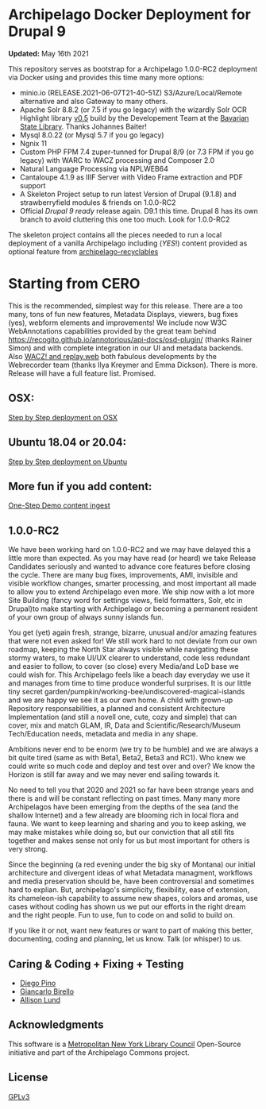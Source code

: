 # Archipelago Docker Deployment for Drupal 9

**Updated:** May 16th 2021

This repository serves as bootstrap for a Archipelago 1.0.0-RC2 deployment via Docker using and provides this time many more options:

- minio.io (RELEASE.2021-06-07T21-40-51Z) S3/Azure/Local/Remote alternative and also Gateway to many others.
- Apache Solr 8.8.2 (or 7.5 if you go legacy) with the wizardly Solr OCR Highlight library [v0.5](https://github.com/dbmdz/solr-ocrhighlighting/releases/tag/0.5.0) build by the Developement Team at the [Bavarian State Library](https://github.com/dbmdz). Thanks Johannes Baiter!
- Mysql 8.0.22 (or Mysql 5.7 if you go legacy)
- Ngnix 11
- Custom PHP FPM 7.4 zuper-tunned for Drupal 8/9 (or 7.3 FPM if you go legacy) with WARC to WACZ processing and Composer 2.0
- Natural Language Processing via NPLWEB64
- Cantaloupe 4.1.9 as IIIF Server with Video Frame extraction and PDF support
- A Skeleton Project setup to run latest Version of Drupal (9.1.8) and strawberryfield modules & friends on 1.0.0-RC2
- Official *Drupal 9 ready* release again. D9.1 this time. Drupal 8 has its own branch to avoid cluttering this one too much. Look for 1.0.0-RC2

The skeleton project contains all the pieces needed to run a local deployment of a vanilla Archipelago including (*YES*!) content provided as optional feature from [archipelago-recyclables](https://github.com/esmero/archipelago-recyclables)

# Starting from CERO

This is the recommended, simplest way for this release. There are a too many, tons of fun new features, Metadata Displays, viewers, bug fixes (yes), webform elements and improvements! We include now W3C WebAnnotations capabilities provided by the great team behind https://recogito.github.io/annotorious/api-docs/osd-plugin/ (thanks Rainer Simon) and with complete integration in our UI and metadata backends. Also [WACZ! and replay.web](https://github.com/webrecorder/replayweb.page) both fabulous developments by the Webrecorder team (thanks Ilya Kreymer and Emma Dickson). There is more. Release will have a full feature list. Promised.

## OSX:

[Step by Step deployment on OSX](docs/osx.md)

## Ubuntu 18.04 or 20.04:

[Step by Step deployment on Ubuntu](docs/ubuntu.md)

## More fun if you add content:
[One-Step Demo content ingest](docs/democontent.md)

## 1.0.0-RC2

We have been working hard on 1.0.0-RC2 and we may have delayed this a little more than expected. As you may have read (or heard) we take Release Candidates seriously and wanted to advance core features before closing the cycle. There are many bug fixes, improvements, AMI, invisible and visible workflow changes, smarter processing, and most important all made to allow you to extend Archipelago even more. We ship now with a lot more Site Building (fancy word for settings views, field formatters, Solr, etc in Drupal)to make starting with Archipelago or becoming a permanent resident of your own group of always sunny islands fun.

You get (yet) again fresh, strange, bizarre, unusual and/or amazing features that were not even asked for! We still work hard to not deviate from our own roadmap, keeping the North Star always visible while navigating these stormy waters, to make UI/UX clearer to understand, code less redundant and easier to follow, to cover (so close) every Media/and LoD base we could wish for. This Archipelago feels like a beach day everyday we use it and manages from time to time produce wonderful surprises. It is our little tiny secret garden/pumpkin/working-bee/undiscovered-magical-islands and we are happy we see it as our own home. A child with grown-up Repository responsabilities, a planned and consistent Architecture Implementation (and still a novell one, cute, cozy and simple) that can cover, mix and match GLAM, IR, Data and Scientific/Research/Museum Tech/Education needs, metadata and media in any shape.

Ambitions never end to be enorm (we try to be humble) and we are always a bit quite tired (same as with Beta1, Beta2, Beta3 and RC1). Who knew we could write so much code and deploy and test over and over? We know the Horizon is still far away and we may never end sailing towards it.

No need to tell you that 2020 and 2021 so far have been strange years and there is and will be constant reflecting on past times. Many many more Archipelagos have been emerging from the depths of the sea (and the shallow Internet) and a few already are blooming rich in local flora and fauna. We want to keep learning and sharing and you to keep asking, we may make mistakes while doing so, but our conviction that all still fits together and makes sense not only for us but most important for others is very strong.

Since the beginning (a red evening under the big sky of Montana) our initial architecture and divergent ideas of what Metadata managment, workflows and media preservation should be, have been controversial and sometimes hard to explian. But, archipelago's simplicity, flexibility, ease of extension, its chameleon-ish capability to assume new shapes, colors and aromas, use cases without coding has shown us we put our efforts in the right dream and the right people. Fun to use, fun to code on and solid to build on.

If you like it or not, want new features or want to part of making this better, documenting, coding and planning, let us know. Talk (or whisper) to us.

## Caring & Coding + Fixing + Testing

* [Diego Pino](https://github.com/DiegoPino)
* [Giancarlo Birello](https://github.com/giancarlobi)
* [Allison Lund](https://github.com/alliomeria)

## Acknowledgments

This software is a [Metropolitan New York Library Council](https://metro.org) Open-Source initiative and part of the Archipelago Commons project.

## License

[GPLv3](http://www.gnu.org/licenses/gpl-3.0.txt)
